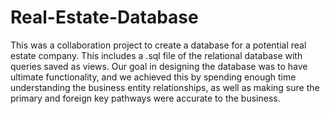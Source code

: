 # Real-Estate-Database
This was a collaboration project to create a database for a potential real estate company. 
This includes a .sql file of the relational database with queries saved as views. 
Our goal in designing the database was to have ultimate functionality, and we achieved this by spending enough time understanding the business entity relationships, as well as making sure the primary and foreign key pathways were accurate to the business. 
